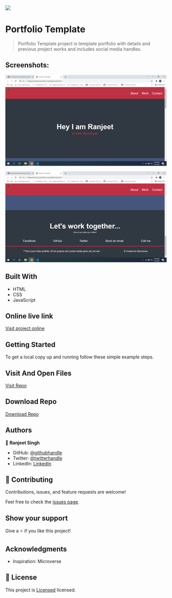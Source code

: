 ![](https://img.shields.io/badge/thecodechaser-blueviolet)

# Portfolio Template

> Portfolio Template project is template portfolio with details and previous project works and includes social media handles.

## Screenshots:

![screenshot](./images/Screenshot1.png)

![screenshot](./images/Screenshot2.png)

## Built With

- HTML
- CSS
- JavaScript

## Online live link

[Visit project online](https://thecodechaser.github.io/portfolio-template/)

## Getting Started

To get a local copy up and running follow these simple example steps.

## Visit And Open Files

[Visit Repo](https://github.com/thecodechaser/portfolio-template)

## Download Repo

[Download Repo](https://github.com/thecodechaser/portfolio-template/archive/refs/heads/main.zip)

## Authors

👤 **Ranjeet Singh**

- GitHub: [@githubhandle](https://github.com/thecodechaser)
- Twitter: [@twitterhandle](https://twitter.com/thecodechaser)
- LinkedIn: [LinkedIn](https://linkedin.com/in/thecodechaser)

## 🤝 Contributing

Contributions, issues, and feature requests are welcome!

Feel free to check the [issues page](https://github.com/thecodechaser/portfolio-template/issues).

## Show your support

Give a ⭐️ if you like this project!

## Acknowledgments

- Inspiration: Microverse

## 📝 License

This project is [Licensed](./license.txt) licensed.
